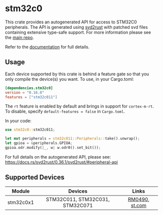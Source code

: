 # stm32c0
This crate provides an autogenerated API for access to STM32C0 peripherals.
The API is generated using [svd2rust] with patched svd files containing
extensive type-safe support. For more information please see the [main repo].

Refer to the [documentation] for full details.

[svd2rust]: https://github.com/rust-embedded/svd2rust
[main repo]: https://github.com/stm32-rs/stm32-rs
[documentation]: https://docs.rs/stm32c0/latest/stm32c0/

## Usage
Each device supported by this crate is behind a feature gate so that you only
compile the device(s) you want. To use, in your Cargo.toml:

```toml
[dependencies.stm32c0]
version = "0.16.0"
features = ["stm32c011"]
```

The `rt` feature is enabled by default and brings in support for `cortex-m-rt`.
To disable, specify `default-features = false` in `Cargo.toml`.

In your code:

```rust
use stm32c0::stm32c011;

let mut peripherals = stm32c011::Peripherals::take().unwrap();
let gpioa = &peripherals.GPIOA;
gpioa.odr.modify(|_, w| w.odr0().set_bit());
```

For full details on the autogenerated API, please see:
https://docs.rs/svd2rust/0.36.1/svd2rust/#peripheral-api

## Supported Devices

| Module | Devices | Links |
|:------:|:-------:|:-----:|
| stm32c0x1 | STM32C011, STM32C031, STM32C071 | [RM0490](https://www.st.com/resource/en/reference_manual/rm0490-stm32c0x1-advanced-armbased-32bit-mcus-stmicroelectronics.pdf), [st.com](https://www.st.com/en/microcontrollers-microprocessors/stm32c0x1.html) |
